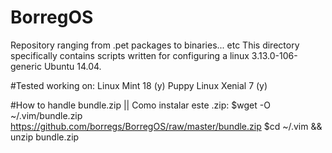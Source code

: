 # BorregOS
Repository ranging from .pet packages to binaries... etc
This directory specifically contains scripts written for configuring a linux 3.13.0-106-generic Ubuntu 14.04.


#Tested working on:
Linux Mint 18 (y)
Puppy Linux Xenial 7 (y)

#How to handle  bundle.zip || Como instalar este .zip:
$wget -O ~/.vim/bundle.zip https://github.com/borregs/BorregOS/raw/master/bundle.zip
$cd ~/.vim && unzip bundle.zip
